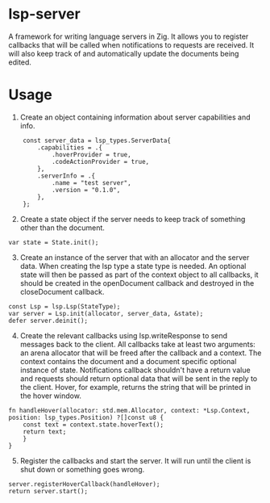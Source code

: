 # lsp-server
A framework for writing language servers in Zig. It allows you to
register callbacks that will be called when notifications to
requests are received. It will also keep track of and automatically
update the documents being edited.

# Usage
1. Create an object containing information about server capabilities and info.
```zig
    const server_data = lsp_types.ServerData{
        .capabilities = .{
            .hoverProvider = true,
            .codeActionProvider = true,
        },
        .serverInfo = .{
            .name = "test server",
            .version = "0.1.0",
        },
    };
```
2. Create a state object if the server needs to keep track of something other than the document.
```zig
var state = State.init();
```
3. Create an instance of the server that with an allocator and the server data. When creating the lsp type a state type is needed. An optional state will then be passed as part of the context object to all callbacks, it should be created in the openDocument callback and destroyed in the closeDocument callback.
```zig
const Lsp = lsp.Lsp(StateType);
var server = Lsp.init(allocator, server_data, &state);
defer server.deinit();
```
4. Create the relevant callbacks using lsp.writeResponse to send messages back to the client. All callbacks take at least two arguments: an arena allocator that will be freed after the callback and a context. The context contains the document and a document specific optional instance of state. Notifications callback shouldn't have a return value and requests should return optional data that will be sent in the reply to the client. Hover, for example, returns the string that will be printed in the hover window.
```zig
fn handleHover(allocator: std.mem.Allocator, context: *Lsp.Context, position: lsp_types.Position) ?[]const u8 {
    const text = context.state.hoverText();
    return text;
    }
}
```
5. Register the callbacks and start the server. It will run until the client is shut down or something goes wrong.
```zig
server.registerHoverCallback(handleHover);
return server.start();
```
